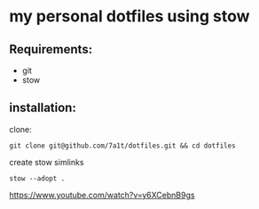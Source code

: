 # my personal dotfiles using stow

## Requirements:

- git
- stow

## installation:

clone:

```
git clone git@github.com/7a1t/dotfiles.git && cd dotfiles
```

create stow simlinks

```
stow --adopt .
```

https://www.youtube.com/watch?v=y6XCebnB9gs
